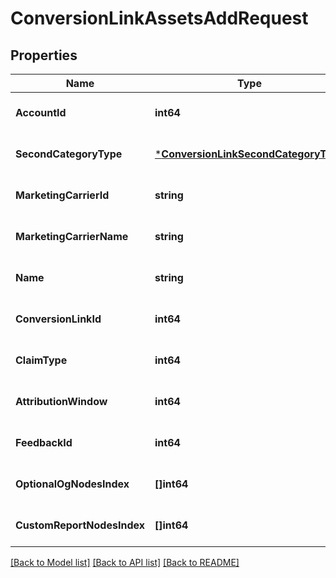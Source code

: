 # ConversionLinkAssetsAddRequest

## Properties
Name | Type | Description | Notes
------------ | ------------- | ------------- | -------------
**AccountId** | **int64** |  | [optional] [default to null]
**SecondCategoryType** | [***ConversionLinkSecondCategoryType**](ConversionLinkSecondCategoryType.md) |  | [optional] [default to null]
**MarketingCarrierId** | **string** |  | [optional] [default to null]
**MarketingCarrierName** | **string** |  | [optional] [default to null]
**Name** | **string** |  | [optional] [default to null]
**ConversionLinkId** | **int64** |  | [optional] [default to null]
**ClaimType** | **int64** |  | [optional] [default to null]
**AttributionWindow** | **int64** |  | [optional] [default to null]
**FeedbackId** | **int64** |  | [optional] [default to null]
**OptionalOgNodesIndex** | **[]int64** |  | [optional] [default to null]
**CustomReportNodesIndex** | **[]int64** |  | [optional] [default to null]

[[Back to Model list]](../README.md#documentation-for-models) [[Back to API list]](../README.md#documentation-for-api-endpoints) [[Back to README]](../README.md)


